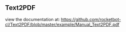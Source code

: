 ## Text2PDF

 view the documentation at: https://github.com/rocketbot-cl/Text2PDF/blob/master/example/Manual_Text2PDF.pdf